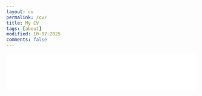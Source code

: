 ```yaml
---
layout: cv
permalink: /cv/
title: My CV
tags: [about]
modified: 10-07-2025
comments: false
---
```


<embed src="{{ site.baseurl }}/ShayanRiyaz_Resume_October_2025.pdf" type="application/pdf" width="100%" height="100px" />

<!-- You can also download my <a href="/path/to/your/resume.pdf" target="_blank">resume in PDF</a>. -->


